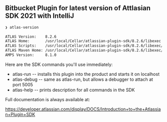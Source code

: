 ## Bitbucket Plugin for latest version of Attlasian SDK 2021 with IntelliJ

```bash
❯ atlas-version
    
ATLAS Version:    8.2.6
ATLAS Home:       /usr/local/Cellar/atlassian-plugin-sdk/8.2.6/libexec
ATLAS Scripts:    /usr/local/Cellar/atlassian-plugin-sdk/8.2.6/libexec/bin
ATLAS Maven Home: /usr/local/Cellar/atlassian-plugin-sdk/8.2.6/libexec/apache-maven-3.5.4
AMPS Version:     8.1.0
```

Here are the SDK commands you'll use immediately:

* atlas-run   -- installs this plugin into the product and starts it on localhost
* atlas-debug -- same as atlas-run, but allows a debugger to attach at port 5005
* atlas-help  -- prints description for all commands in the SDK

Full documentation is always available at:

https://developer.atlassian.com/display/DOCS/Introduction+to+the+Atlassian+Plugin+SDK
